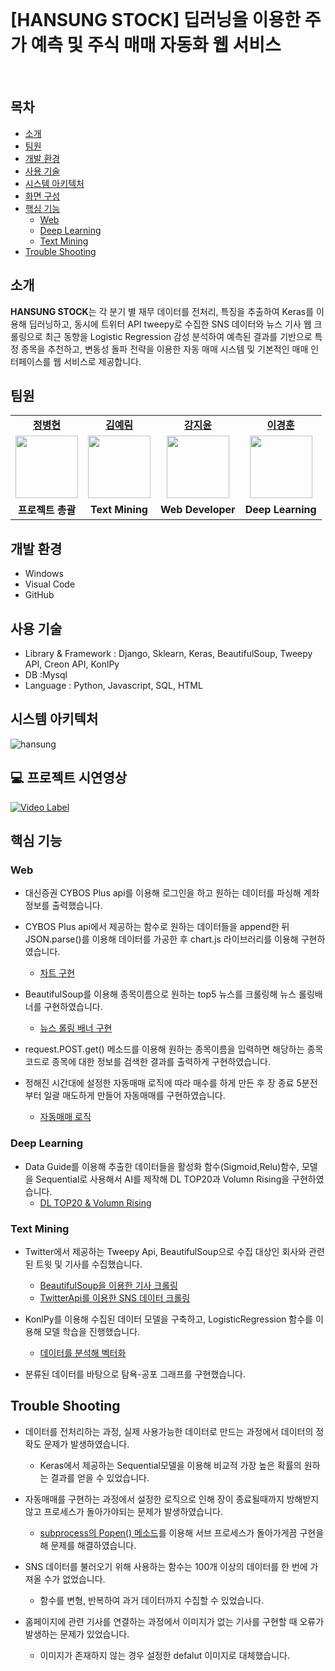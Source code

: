 <br>


# [HANSUNG STOCK] 딥러닝을 이용한 주가 예측 및 주식 매매 자동화 웹 서비스

<br>

<h2>목차</h2>

 - [소개](#소개) 
 - [팀원](#팀원) 
 - [개발 환경](#개발-환경)
 - [사용 기술](#사용-기술)
 - [시스템 아키텍처](#시스템-아키텍처) 
 - [화면 구성](#화면-구성)
 - [핵심 기능](#핵심-기능)
   - [Web](#web)
   - [Deep Learning](#deep-learning)
   - [Text Mining](#text-mining)
 - [Trouble Shooting](#trouble-shooting)


## 소개

**HANSUNG STOCK**는 각 분기 별 재무 데이터를 전처리, 특징을 추출하여 Keras를 이용해 딥러닝하고, 동시에 트위터 API tweepy로 수집한 SNS 데이터와 뉴스 기사 웹 크롤링으로 최근 동향을 Logistic Regression 감성 분석하여 예측된 결과를 기반으로 특정 종목을 추천하고, 변동성 돌파 전략을 이용한 자동 매매 시스템 및 기본적인 매매 인터페이스를 웹 서비스로 제공합니다. <br>

## 팀원

<table>
   <tr>
    <td align="center"><b><a href="https://github.com/IDeal7">정병현</a></b></td>
    <td align="center"><b><a href="https://github.com/yerim1004">김예림</a></b></td>
    <td align="center"><b><a href="https://github.com/jeeyoun-kang">강지윤</a></b></td>
    <td align="center"><b><a href="https://github.com/kyung412820">이경훈</a></b></td>
  <tr>
     <td align="center"><a href="https://github.com/IDeal7"><img src="https://avatars.githubusercontent.com/u/65962500?v=4" width="100px" /></a></td>
    <td align="center"><a href="https://github.com/yerim1004"><img src="https://avatars.githubusercontent.com/u/57720521?v=4" width="100px" /></a></td>
     <td align="center"><a href="https://github.com/jeeyoun-kang"><img src="https://avatars.githubusercontent.com/u/59076085?v=4" width="100px" /></a></td>
    <td align="center"><a href="https://github.com/kyung412820"><img src="https://avatars.githubusercontent.com/u/71320521?v=4" width="100px" /></a></td>
  </tr>
  <tr>
    <td align="center"><b>프로젝트 총괄</b></td>
    <td align="center"><b>Text Mining</b></td>
    <td align="center"><b>Web Developer</b></td>
    <td align="center"><b>Deep Learning</b></td>
</table>


## 개발 환경

 - Windows
 - Visual Code
 - GitHub



## 사용 기술 

- Library & Framework : Django, Sklearn, Keras, BeautifulSoup, Tweepy API, Creon API, KonlPy
- DB :Mysql
- Language : Python, Javascript, SQL, HTML



## 시스템 아키텍처

![hansung](https://user-images.githubusercontent.com/59076085/227718602-9125dfb4-519b-4e2c-90f9-a3248f7e6fb9.JPG)



## 💻 프로젝트 시연영상

[![Video Label](https://user-images.githubusercontent.com/59076085/227719172-a1ca931c-e28f-45d4-86c0-b89df5e0f5e1.png)](https://www.youtube.com/watch?v=34SGj0jQv7M)

## 핵심 기능

### Web

- 대신증권 CYBOS Plus api를 이용해 로그인을 하고 원하는 데이터를 파싱해 계좌정보를 출력했습니다.
- CYBOS Plus api에서 제공하는 함수로 원하는 데이터들을 append한 뒤 JSON.parse()를 이용해 데이터를 가공한 후 chart.js 라이브러리를 이용해 구현하였습니다.
  - [차트 구현](https://github.com/jeeyoun-kang/HASUNG-STOCK/blob/50af70f98312f416d3c2118277768fa550ce5d7c/mysite/polls/templates/polls/main.html#L1070)

- BeautifulSoup를 이용해 종목이름으로 원하는 top5 뉴스를 크롤링해 뉴스 롤링배너를 구현하였습니다.
  - [뉴스 롤링 배너 구현](https://github.com/jeeyoun-kang/HASUNG-STOCK/blob/50af70f98312f416d3c2118277768fa550ce5d7c/mysite/polls/views.py#L96)

- request.POST.get() 메소드를 이용해 원하는 종목이름을 입력하면 해당하는 종목코드로 종목에 대한 정보를 검색한 결과를 출력하게 구현하였습니다.
- 정해진 시간대에 설정한 자동매매 로직에 따라 매수를 하게 만든 후 장 종료 5분전부터 일괄 매도하게 만들어 자동매매를 구현하였습니다.
  - [자동매매 로직](https://github.com/jeeyoun-kang/HASUNG-STOCK/blob/master/mysite/polls/stock.py)


### Deep Learning

- Data Guide를 이용해 추출한 데이터들을 활성화 함수(Sigmoid,Relu)함수, 모델을 Sequential로 사용해서 AI를 제작해 DL TOP20과 Volumn Rising을 구현하였습니다.
  - [DL TOP20 & Volumn Rising](https://github.com/jeeyoun-kang/HASUNG-STOCK/blob/master/Deep%20Learning/final.ipynb)

### Text Mining

- Twitter에서 제공하는 Tweepy Api, BeautifulSoup으로 수집 대상인 회사와 관련된 트윗 및 기사를 수집했습니다.
  - [BeautifulSoup을 이용한 기사 크롤링](https://github.com/jeeyoun-kang/HASUNG-STOCK/blob/50af70f98312f416d3c2118277768fa550ce5d7c/Text%20Mining/pos_neg.py#L92)
  - [TwitterApi를 이용한 SNS 데이터 크롤링]()

- KonlPy를 이용해 수집된 데이터 모델을 구축하고, LogisticRegression 함수를 이용해 모델 학습을 진행했습니다.
  - [데이터를 분석해 벡터화](https://github.com/jeeyoun-kang/HASUNG-STOCK/blob/50af70f98312f416d3c2118277768fa550ce5d7c/Text%20Mining/pos_neg.py#L171)

- 분류된 데이터를 바탕으로 탐욕-공포 그래프를 구현했습니다.


## Trouble Shooting

- 데이터를 전처리하는 과정, 실제 사용가능한 데이터로 만드는 과정에서 데이터의 정확도 문제가 발생하였습니다.
  - Keras에서 제공하는 Sequential모델을 이용해 비교적 가장 높은 확률의 원하는 결과를 얻을 수 있었습니다.

- 자동매매를 구현하는 과정에서 설정한 로직으로 인해 장이 종료될때까지 방해받지 않고 프로세스가 돌아가야되는 문제가 발생하였습니다.
  - [subprocess의 Popen() 메소드](https://github.com/jeeyoun-kang/HASUNG-STOCK/blob/50af70f98312f416d3c2118277768fa550ce5d7c/mysite/polls/views.py#L654)를 이용해 서브 프로세스가 돌아가게끔 구현을 해 문제를 해결하였습니다.

- SNS 데이터를 불러오기 위해 사용하는 함수는 100개 이상의 데이터를 한 번에 가져올 수가 없었습니다.
  - 함수를 변형, 반복하여 과거 데이터까지 수집할 수 있었습니다.

- 홈페이지에 관련 기사를 연결하는 과정에서 이미지가 없는 기사를 구현할 때 오류가 발생하는 문제가 있었습니다.
  - 이미지가 존재하지 않는 경우 설정한 defalut 이미지로 대체했습니다.

